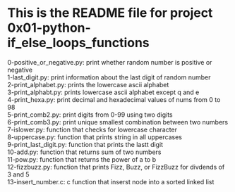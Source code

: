 # This is the README file for project 0x01-python-if_else_loops_functions
0-positive_or_negative.py: print whether random number is positive or negative   
1-last_digit.py: print information about the last digit of random number   
2-print_alphabet.py: prints the lowercase ascii alphabet   
3-print_alphabt.py: prints lowercase ascii alphabet except q and e   
4-print_hexa.py: print decimal and hexadecimal values of nums from 0 to 98    
5-print_comb2.py: print digits from 0-99 using two digits    
6-print_comb3.py: print unique smallest combination between two numbers   
7-islower.py: function that checks for lowercase character   
8-uppercase.py: function that prints string in all uppercases   
9-print_last_digit.py: function that prints the lastt digit    
10-add.py: function that returns sum of two numbers    
11-pow.py: function that returns the power of a to b   
12-fizzbuzz.py: function that prints Fizz, Buzz, or FizzBuzz for divdends of 3 and 5   
13-insert_number.c: c function that inserst node into a sorted linked list    
